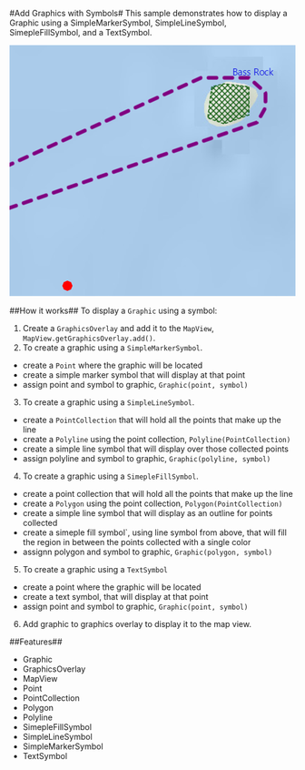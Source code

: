 #Add Graphics with Symbols#
This sample demonstrates how to display a Graphic using a SimpleMarkerSymbol, SimpleLineSymbol, SimepleFillSymbol, and a TextSymbol.

![](AddGraphicsWithSymbols.png)

##How it works##
To display a `Graphic` using a symbol:

1. Create a `GraphicsOverlay` and add it to the `MapView`, `MapView.getGraphicsOverlay.add()`.
2. To create a graphic using a `SimpleMarkerSymbol`.
  - create a `Point` where the graphic will be located
  - create a simple marker symbol that will display at that point
  - assign point and symbol to graphic, `Graphic(point, symbol)`
3. To create a graphic using a `SimpleLineSymbol`.
  - create a `PointCollection` that will hold all the points that make up the line
  - create a `Polyline` using the point collection, `Polyline(PointCollection)`
  - create a simple line symbol that will display over those collected points
  - assign polyline and symbol to graphic, `Graphic(polyline, symbol)`
4. To create a graphic using a `SimepleFillSymbol`.
  - create a point collection that will hold all the points that make up the line
  - create a `Polygon` using the point collection, `Polygon(PointCollection)`
  - create a simple line symbol that will display as an outline for points collected
  - create a simeple fill symbol`, using line symbol from above, that will fill the region in between the points collected with a single color 
  - assignn polygon and symbol to graphic, `Graphic(polygon, symbol)`
5. To create a graphic using a `TextSymbol`
  - create a point where the graphic will be located
  - create a text symbol, that will display at that point
  - assign point and symbol to graphic, `Graphic(point, symbol)`
6. Add graphic to graphics overlay to display it to the map view.

##Features##
- Graphic
- GraphicsOverlay
- MapView
- Point
- PointCollection
- Polygon
- Polyline
- SimepleFillSymbol
- SimpleLineSymbol
- SimpleMarkerSymbol
- TextSymbol
